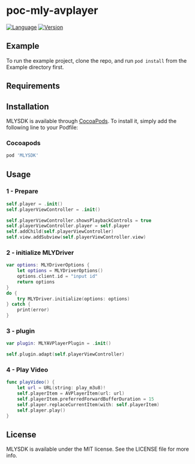 # poc-mly-avplayer 

[![Language](https://img.shields.io/badge/Swift-5.0-green.svg?style=flat)](http://cocoapods.org/pods/MLYSDK) 
[![Version](https://img.shields.io/badge/version-0.1.2-blue)](https://github.com/patricelee/poc-mly-avplayer/releases/tag/0.1.2) 

## Example

To run the example project, clone the repo, and run `pod install` from the Example directory first.

## Requirements

## Installation

MLYSDK is available through [CocoaPods](https://cocoapods.org). To install
it, simply add the following line to your Podfile: 

### Cocoapods

```bash
pod 'MLYSDK' 
```

## Usage


### 1 - Prepare  ###
 
```swift
self.player = .init()
self.playerViewController = .init()

self.playerViewController.showsPlaybackControls = true
self.playerViewController.player = self.player
self.addChild(self.playerViewController)
self.view.addSubview(self.playerViewController.view)
``` 

### 2 - initialize  MLYDriver ###

```swift 
var options: MLYDriverOptions {
    let options = MLYDriverOptions()
    options.client.id = "input id" 
    return options
}
do {
    try MLYDriver.initialize(options: options)
} catch {
    print(error)
}
```

### 3 - plugin  ###

```swift    
var plugin: MLYAVPlayerPlugin = .init()

self.plugin.adapt(self.playerViewController)
```


### 4 - Play Video  ###

```swift 
func playVideo() {
    let url = URL(string: play_m3u8)!
    self.playerItem = AVPlayerItem(url: url)
    self.playerItem.preferredForwardBufferDuration = 15
    self.player.replaceCurrentItem(with: self.playerItem)
    self.player.play()
}
```

## License

MLYSDK is available under the MIT license. See the LICENSE file for more info.
